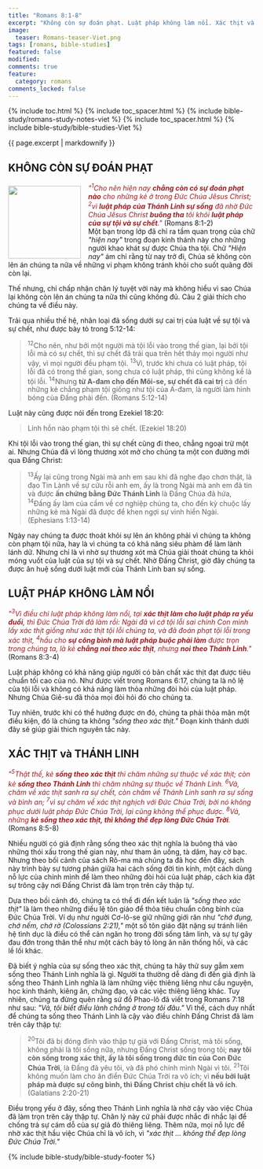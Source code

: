 ```yaml
---
title: "Romans 8:1-8"
excerpt: "Không còn sự đoán phạt. Luật pháp không làm nổi. Xác thịt và Thánh Linh."
image:
  teaser: Romans-teaser-Viet.png
tags: [romans, bible-studies]
featured: false
modified:
comments: true
feature:
  category: romans
comments_locked: false
---
```


{% include toc.html %}
{% include toc_spacer.html %}
{% include bible-study/romans-study-notes-viet %}
{% include toc_spacer.html %}
{% include bible-study/bible-studies-Viet %}

{{ page.excerpt | markdownify }}

## KHÔNG CÒN SỰ ĐOÁN PHẠT

<div>
<p>
<img alt src="http://vacsf.org/assets/images/Romans-teaser-Viet.png" style="border: 0px none; margin: 7px 15px 0px 0px; max-width: 100%; height: 148px; padding: 0px; float: left;">
    <span style="color: rgb(159, 29, 33);"><i>"<sup>1</sup>Cho nên hiện nay <strong>chẳng còn có sự đoán phạt nào</strong> cho những kẻ ở trong Ðức Chúa Jêsus Christ; <sup>2</sup>vì <strong>luật pháp của Thánh Linh sự sống</strong> đã nhờ Ðức Chúa Jêsus Christ <strong>buông tha</strong> tôi khỏi <strong>luật pháp của sự tội và sự chết</strong>."</i></span> (Romans 8:1-2)<br />Một bạn trong lớp đã chỉ ra tầm quan trọng của chữ <i>"hiện nay"</i> trong đoạn kinh thánh này cho những người khao khát sự được Chúa tha tội. Chữ <i>"Hiện nay"</i> ám chỉ rằng từ nay trở đi, Chúa sẽ không còn lên án chúng ta nữa về những vi phạm không tránh khỏi cho suốt quãng đời còn lại.</p>
</div>


Thế nhưng, chỉ chấp nhận chân lý tuyệt vời này mà không hiểu vì sao Chúa lại không còn lên án chúng ta nữa thì cũng không đủ. Câu 2 giải thích cho chúng ta về điều này.

Trải qua nhiều thế hệ, nhân loại đã sống dưới sự cai trị của luật về sự tội và sự chết, như được bày tỏ trong 5:12-14:

> <sup>12</sup>Cho nên, như bởi một người mà tội lỗi vào trong thế gian, lại bởi tội lỗi mà có sự chết, thì sự chết đã trải qua trên hết thảy mọi người như vậy, vì mọi người đều phạm tội.  <sup>13</sup>Vì, trước khi chưa có luật pháp, tội lỗi đã có trong thế gian, song chưa có luật pháp, thì cũng không kể là tội lỗi.  <sup>14</sup>Nhưng <strong>từ A-đam cho đến Môi-se, sự chết đã cai trị</strong> cả đến những kẻ chẳng phạm tội giống như tội của A-đam, là người làm hình bóng của Ðấng phải đến. (Romans 5:12-14)

Luật này cũng được nói đến trong Ezekiel 18:20:

> Linh hồn nào phạm tội thì sẽ chết.  (Ezekiel 18:20)

Khi tội lỗi vào trong thế gian, thì sự chết cũng đi theo, chẳng ngoại trừ một ai. Nhưng Chúa đã vì lòng thương xót mở cho chúng ta một con đường mới qua Đấng Christ:

> <sup>13</sup>Ấy lại cũng trong Ngài mà anh em sau khi đã nghe đạo chơn thật, là đạo Tin Lành về sự cứu rỗi anh em, ấy là trong Ngài mà anh em đã tin và được <strong>ấn chứng bằng Ðức Thánh Linh</strong> là Ðấng Chúa đã hứa,  <sup>14</sup>Ðấng ấy làm của cầm về cơ nghiệp chúng ta, cho đến kỳ chuộc lấy những kẻ mà Ngài đã được để khen ngợi sự vinh hiển Ngài. (Ephesians 1:13-14)

Ngày nay chúng ta được thoát khỏi sự lên án không phải vì chúng ta không còn phạm tội nữa, hay là vì chúng ta có khả năng siêu phàm để làm lành lánh dữ. Nhưng chỉ là vì nhờ sự thương xót mà Chúa giải thoát chúng ta khỏi móng vuốt của luật của sự tội và sự chết. Nhờ Đấng Christ, giờ đây chúng ta được ân huệ sống dưới luật mới của Thánh Linh ban sự sống.

## LUẬT PHÁP KHÔNG LÀM NỔI

<span style="color: rgb(159, 29, 33);">
<i>"<sup>3</sup>Vì điều chi luật pháp không làm nổi, tại <strong>xác thịt làm cho luật pháp ra yếu đuối</strong>, thì Ðức Chúa Trời đã làm rồi: Ngài đã vì cớ tội lỗi sai chính Con mình lấy xác thịt giống như xác thịt tội lỗi chúng ta, và đã đoán phạt tội lỗi trong xác thịt, <sup>4</sup>hầu cho <strong>sự công bình mà luật pháp buộc phải làm</strong> được trọn trong chúng ta, là kẻ <strong>chẳng noi theo xác thịt</strong>, nhưng <strong>noi theo Thánh Linh</strong>."</i></span> (Romans 8:3-4)

Luật pháp không có khả năng giúp người có bản chất xác thịt đạt được tiêu chuẩn tối cao của nó. Như được viết trong Romans 6:17, chúng ta là nô lệ của tội lỗi và không có khả năng làm thỏa những đòi hỏi của luật pháp. Nhưng Chúa Giê-su đã thỏa mọi đòi hỏi đó cho chúng ta.

Tuy nhiên, trước khi có thể hưởng được ơn đó, chúng ta phải thỏa mãn một điều kiện, đó là chúng ta không *"sống theo xác thịt."* Đoạn kinh thánh dưới đây sẽ giúp giải thich nguyên tắc này.

## XÁC THỊT và THÁNH LINH

<span style="color: rgb(159, 29, 33);">
<i>"<sup>5</sup>Thật thế, kẻ <strong>sống theo xác thịt</strong> thì chăm những sự thuộc về xác thịt; còn kẻ <strong>sống theo Thánh Linh</strong> thì chăm những sự thuộc về Thánh Linh.  <sup>6</sup>Vả, chăm về xác thịt sanh ra sự chết, còn chăm về Thánh Linh sanh ra sự sống và bình an;  <sup>7</sup>vì sự chăm về xác thịt nghịch với Ðức Chúa Trời, bởi nó không phục dưới luật pháp Ðức Chúa Trời, lại cũng không thể phục được.  <sup>8</sup>Vả, những <strong>kẻ sống theo xác thịt, thì không thể đẹp lòng Ðức Chúa Trời</strong>.</i></span> (Romans 8:5-8)

Nhiều người có giả định rằng sống theo xác thịt nghĩa là buông thả vào những thói xấu trong thế gian này, như tham ăn uống, tà dâm, hay cờ bạc. Nhưng theo bối cảnh của sách Rô-ma mà chúng ta đã học đến đây, sách này trình bày sự tương phản giữa hai cách sống đời tin kính, một cách dùng nỗ lực của chính mình để làm theo những đòi hỏi của luật pháp, cách kia đặt sự trông cậy nơi Đấng Christ đã làm trọn trên cây thập tự.

Dựa theo bối cảnh đó, chúng ta có thể đi đến kết luận là *"sống theo xác thịt"* là làm theo những điều lệ tôn giáo để thỏa tiêu chuẩn công bình của Đức Chúa Trời. Ví dụ như người Cơ-lô-se giữ những giới răn như *"chớ đụng, chớ nếm, chớ rờ (Colossians 2:21),"* một số tôn giáo đặt nặng sự tránh liên hệ tình dục là điều có thể cản ngăn họ trong đời sống tâm linh, và sự tự gây đau đớn trong thân thể như một cách bày tỏ lòng ăn năn thống hối, và các lề lối khác.

Đã biết ý nghĩa của sự sống theo xác thịt, chúng ta hãy thử suy gẫm xem sống theo Thánh Linh nghĩa là gì. Người ta thường dễ dàng đi đến giả định là sống theo Thánh Linh nghĩa là làm những việc thiêng liêng như cầu nguyện, học kinh thánh, kiêng ăn, chứng đạo, và các việc thiêng liêng khác. Tuy nhiên, chúng ta đừng quên rằng sứ đồ Phao-lô đã viết trong Romans 7:18 như sau: *"Vả, tôi biết điều lành chẳng ở trong tôi đâu."* Vì thế, cách duy nhất để chúng ta sống theo Thánh Linh là cậy vào điều chính Đấng Christ đã làm trên cây thập tự:

> <sup>20</sup>Tôi đã bị đóng đinh vào thập tự giá với Ðấng Christ, mà tôi sống, không phải là tôi sống nữa, nhưng Ðấng Christ sống trong tôi; <strong>nay tôi còn sống trong xác thịt, ấy là tôi sống trong đức tin của Con Ðức Chúa Trời</strong>, là Ðấng đã yêu tôi, và đã phó chính mình Ngài vì tôi.  <sup>21</sup>Tôi không muốn làm cho ân điển Ðức Chúa Trời ra vô ích; vì <strong>nếu bởi luật pháp mà được sự công bình, thì Ðấng Christ chịu chết là vô ích</strong>. (Galatians 2:20-21)

Điều trọng yếu ở đây, sống theo Thánh Linh nghĩa là nhờ cậy vào việc Chúa đã làm trọn trên cây thập tự. Chân lý này cứ phải được nhắc đi nhắc lại để chống trả sự cám dỗ của sự giả đò thiêng liêng. Thêm nữa, mọi nỗ lực để nhờ xác thịt hầu việc Chúa chỉ là vô ích, vì *"xác thịt ... không thể đẹp lòng Đức Chúa Trời."*

{% include bible-study/bible-study-footer %}

